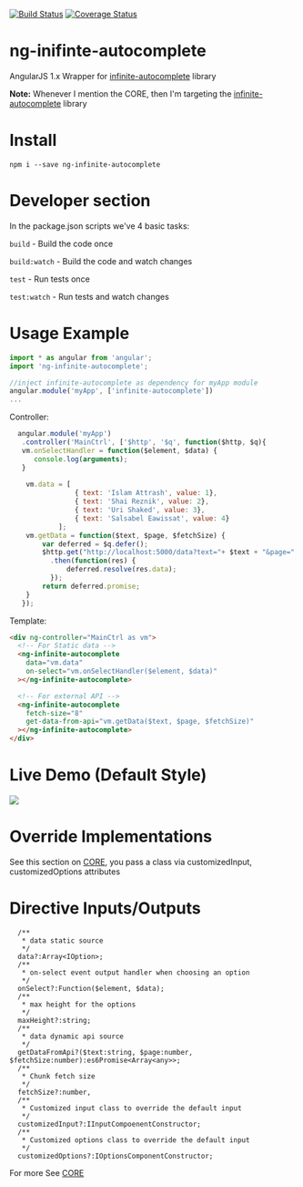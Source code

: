 [![Build Status](https://travis-ci.org/Attrash-Islam/ng-infinite-autocomplete.svg?branch=master)](https://travis-ci.org/Attrash-Islam/ng-infinite-autocomplete)    [![Coverage Status](https://coveralls.io/repos/github/Attrash-Islam/ng-infinite-autocomplete/badge.svg?branch=master)](https://coveralls.io/github/Attrash-Islam/ng-infinite-autocomplete?branch=master)

# ng-inifinte-autocomplete

AngularJS 1.x Wrapper for <a href="https://github.com/Attrash-Islam/infinite-autocomplete">infinite-autocomplete</a> library

<b>Note:</b> Whenever I mention the CORE, then I'm targeting the <a href="https://github.com/Attrash-Islam/infinite-autocomplete">infinite-autocomplete</a> library

# Install

```
npm i --save ng-infinite-autocomplete
```

# Developer section

In the package.json scripts we've 4 basic tasks:

`build` - Build the code once

`build:watch` - Build the code and watch changes

`test` - Run tests once

`test:watch` - Run tests and watch changes

# Usage Example

```js
import * as angular from 'angular';
import 'ng-infinite-autocomplete';

//inject infinite-autocomplete as dependency for myApp module
angular.module('myApp', ['infinite-autocomplete'])
...
```

Controller:
```js
  angular.module('myApp')
   .controller('MainCtrl', ['$http', '$q', function($http, $q){
   vm.onSelectHandler = function($element, $data) {
      console.log(arguments);
   }
   
    vm.data = [
                { text: 'Islam Attrash', value: 1},
                { text: 'Shai Reznik', value: 2},
                { text: 'Uri Shaked', value: 3},
                { text: 'Salsabel Eawissat', value: 4}
            ];
    vm.getData = function($text, $page, $fetchSize) {
        var deferred = $q.defer();
        $http.get("http://localhost:5000/data?text="+ $text + "&page=" + $page + "&fetchSize=" + $fetchSize)
          .then(function(res) {
              deferred.resolve(res.data);
          });
        return deferred.promise;
    }
   });
```

Template:
```html
<div ng-controller="MainCtrl as vm">
  <!-- For Static data -->
  <ng-infinite-autocomplete
    data="vm.data"
    on-select="vm.onSelectHandler($element, $data)"
  ></ng-infinite-autocomplete>

  <!-- For external API -->
  <ng-infinite-autocomplete
    fetch-size="8"
    get-data-from-api="vm.getData($text, $page, $fetchSize)"
  ></ng-infinite-autocomplete>
</div>
```

# Live Demo (Default Style)

<img src="https://cdn.rawgit.com/Attrash-Islam/assets/749035d3/infi-basic.gif" />

# Override Implementations

See this section on <a href="https://github.com/Attrash-Islam/infinite-autocomplete">CORE</a>, you pass a class via customizedInput, customizedOptions attributes

# Directive Inputs/Outputs

```
  /**
   * data static source
   */
  data?:Array<IOption>;
  /**
   * on-select event output handler when choosing an option
   */
  onSelect?:Function($element, $data);
  /**
   * max height for the options
   */
  maxHeight?:string;
  /**
   * data dynamic api source
   */
  getDataFromApi?($text:string, $page:number, $fetchSize:number):es6Promise<Array<any>>;
  /**
   * Chunk fetch size
   */
  fetchSize?:number,
  /**
   * Customized input class to override the default input
   */
  customizedInput?:IInputCompoenentConstructor;
  /**
   * Customized options class to override the default input
   */
  customizedOptions?:IOptionsComponentConstructor;
```

For more See <a href="https://github.com/Attrash-Islam/infinite-autocomplete">CORE</a>
